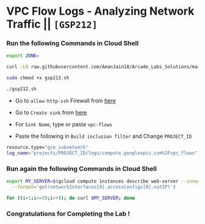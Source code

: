 # VPC Flow Logs - Analyzing Network Traffic || `[GSP212]`

### Run the following Commands in Cloud Shell
```bash
export ZONE=
```

```bash
curl -LO raw.githubusercontent.com/AmanJain18/Arcade_Labs_Solutions/main/VPC%20Flow%20Logs%20-%20Analyzing%20Network%20Traffic/gsp212.sh

sudo chmod +x gsp212.sh

./gsp212.sh
```

* Go to `allow-http-ssh` Firewall from [here](https://console.cloud.google.com/net-security/firewall-manager/firewall-policies/details/allow-http-ssh?)

* Go to `Create sink` from [here](https://console.cloud.google.com/logs/router/sink?)

* For `Sink Name`, type or paste `vpc-flows` 

* Paste the following in `Build inclusion filter` and Change `PROJECT_ID`

```bash
resource.type="gce_subnetwork"
log_name="projects/PROJECT_ID/logs/compute.googleapis.com%2Fvpc_flows"
```

### Run again the following Commands in Cloud Shell

```bash
export MY_SERVER=$(gcloud compute instances describe web-server --zone=$ZONE \
  --format='get(networkInterfaces[0].accessConfigs[0].natIP)')

for ((i=1;i<=50;i++)); do curl $MY_SERVER; done
```

### Congratulations for Completing the Lab !